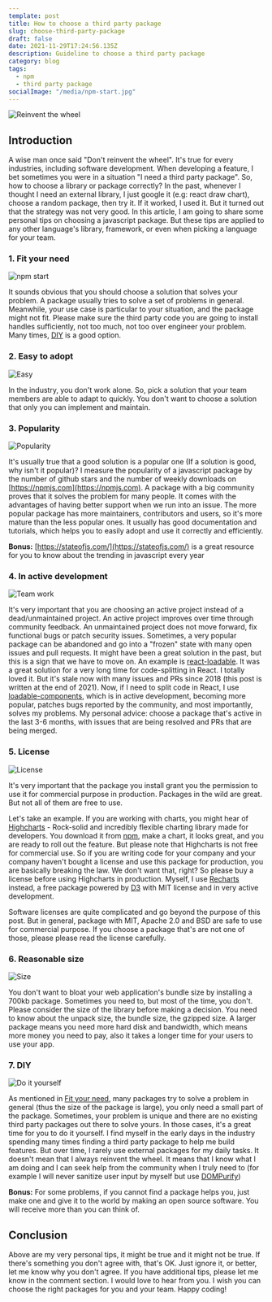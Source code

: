 ```yaml
---
template: post
title: How to choose a third party package
slug: choose-third-party-package
draft: false
date: 2021-11-29T17:24:56.135Z
description: Guideline to choose a third party package
category: blog
tags:
  - npm
  - third party package
socialImage: "/media/npm-start.jpg"
---
```

![Reinvent the wheel](/media/wheel.jpg)

## Introduction

A wise man once said "Don't reinvent the wheel". It's true for every industries, including software development. When developing a feature, I bet sometimes you were in a situation "I need a third party package". So, how to choose a library or package correctly? In the past, whenever I thought I need an external library, I just google it (e.g: react draw chart), choose a random package, then try it. If it worked, I used it. But it turned out that the strategy was not very good. In this article, I am going to share some personal tips on choosing a javascript package. But these tips are applied to any other language's library, framework, or even when picking a language for your team.

### 1. Fit your need
![npm start](/media/npm-start.jpg)

It sounds obvious that you should choose a solution that solves your problem. A package usually tries to solve a set of problems in general. Meanwhile, your use case is particular to your situation, and the package might not fit. Please make sure the third party code you are going to install handles sufficiently, not too much, not too over engineer your problem. Many times, [DIY](#do-it-yourself) is a good option.

### 2. Easy to adopt
![Easy](/media/easy.jpg)

In the industry, you don't work alone. So, pick a solution that your team members are able to adapt to quickly. You don't want to choose a solution that only you can implement and maintain.

### 3. Popularity
![Popularity](/media/popular.jpg)

It's usually true that a good solution is a popular one (If a solution is good, why isn't it popular)? I measure the popularity of a javascript package by the number of github stars and the number of weekly downloads on [https://npmjs.com](https://npmjs.com). A package with a big community proves that it solves the problem for many people. It comes with the advantages of having better support when we run into an issue. The more popular package has more maintainers, contributors and users, so it's more mature than the less popular ones. It usually has good documentation and tutorials, which helps you to easily adopt and use it correctly and efficiently.

**Bonus:** [https://stateofjs.com/](https://stateofjs.com/) is a great resource for you to know about the trending in javascript every year

### 4. In active development
![Team work](/media/teamwork.jpg)

It's very important that you are choosing an active project instead of a dead/unmaintained project. An active project improves over time through community feedback. An unmaintained project does not move forward, fix functional bugs or patch security issues. Sometimes, a very popular package can be abandoned and go into a "frozen" state with many open issues and pull requests. It might have been a great solution in the past, but this is a sign that we have to move on. An example is [react-loadable](https://github.com/jamiebuilds/react-loadable). It was a great solution for a very long time for code-splitting in React. I totally loved it. But it's stale now with many issues and PRs since 2018 (this post is written at the end of 2021). Now, if I need to split code in React, I use [loadable-components](https://github.com/gregberge/loadable-components), which is in active development, becoming more popular, patches bugs reported by the community, and most importantly, solves my problems. My personal advice: choose a package that's active in the last 3-6 months, with issues that are being resolved and PRs that are being merged.

### 5. License
![License](/media/license.jpg)

It's very important that the package you install grant you the permission to use it for commercial purpose in production. Packages in the wild are great. But not all of them are free to use. 

Let's take an example. If you are working with charts, you might hear of [Highcharts](https://github.com/highcharts/highcharts) - Rock-solid and incredibly flexible charting library made for developers. You download it from [npm](https://www.npmjs.com/), make a chart, it looks great, and you are ready to roll out the feature. But please note that Highcharts is not free for commercial use. So if you are writing code for your company and your company haven't bought a license and use this package for production, you are basically breaking the law. We don't want that, right? So please buy a license before using Highcharts in production. Myself, I use [Recharts](https://github.com/recharts/recharts) instead, a free package powered by [D3](https://github.com/d3/d3) with MIT license and in very active development.

Software licenses are quite complicated and go beyond the purpose of this post. But in general, package with MIT, Apache 2.0 and BSD are safe to use for commercial purpose. If you choose a package that's are not one of those, please please read the license carefully.

### 6. Reasonable size
![Size](/media/size.jpg)

You don't want to bloat your web application's bundle size by installing a 700kb package. Sometimes you need to, but most of the time, you don't. Please consider the size of the library before making a decision. You need to know about the unpack size, the bundle size, the gzipped size. A larger package means you need more hard disk and bandwidth, which means more money you need to pay, also it takes a longer time for your users to use your app.

### 7. DIY
![Do it yourself](/media/diy.jpg)

As mentioned in [Fit your need](#fit-your-need), many packages try to solve a problem in general (thus the size of the package is large), you only need a small part of the package. Sometimes, your problem is unique and there are no existing third party packages out there to solve yours. In those cases, it's a great time for you to do it yourself. I find myself in the early days in the industry spending many times finding a third party package to help me build features. But over time, I rarely use external packages for my daily tasks. It doesn't mean that I always reinvent the wheel. It means that I know what I am doing and I can seek help from the community when I truly need to (for example I will never sanitize user input by myself but use [DOMPurify](https://github.com/cure53/DOMPurify))

**Bonus:** For some problems, if you cannot find a package helps you, just make one and give it to the world by making an open source software. You will receive more than you can think of.

## Conclusion

Above are my very personal tips, it might be true and it might not be true. If there's something you don't agree with, that's OK. Just ignore it, or better, let me know why you don't agree. If you have additional tips, please let me know in the comment section. I would love to hear from you. I wish you can choose the right packages for you and your team. Happy coding!